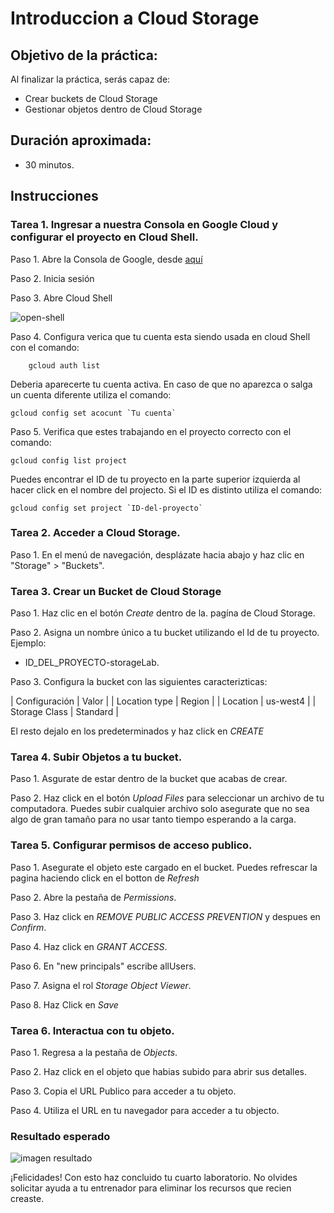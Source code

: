 # Introduccion a Cloud Storage

## Objetivo de la práctica:
Al finalizar la práctica, serás capaz de:
- Crear buckets de Cloud Storage
- Gestionar objetos dentro de Cloud Storage

## Duración aproximada:
- 30 minutos.

## Instrucciones 

### Tarea 1. Ingresar a nuestra Consola en Google Cloud y configurar el proyecto en Cloud Shell.
Paso 1. Abre la Consola de Google, desde <a href="https://console.cloud.google.com/">aquí</a>

Paso 2. Inicia sesión

Paso 3. Abre Cloud Shell

![open-shell](img/activate-shell.png)

Paso 4. Configura verica que tu cuenta esta siendo usada en cloud Shell con el comando:

```
    gcloud auth list
```

Deberia aparecerte tu cuenta activa. En caso de que no aparezca o salga un cuenta diferente utiliza el comando:

```
gcloud config set acocunt `Tu cuenta`
```
Paso 5. Verifica que estes trabajando en el proyecto correcto con el comando:

```
gcloud config list project
```

Puedes encontrar el ID de tu proyecto en la parte superior izquierda al hacer click en el nombre del projecto. Si el ID es distinto utiliza el comando:

```
gcloud config set project `ID-del-proyecto`
```
### Tarea 2. Acceder a Cloud Storage.
Paso 1.  En el menú de navegación, desplázate hacia abajo y haz clic en "Storage" > "Buckets".


### Tarea 3. Crear un Bucket de Cloud Storage
Paso 1. Haz clic en el botón *Create* dentro de la. pagína de Cloud Storage.

Paso 2. Asigna un nombre único a tu bucket utilizando el Id de tu proyecto. Ejemplo:

- ID_DEL_PROYECTO-storageLab.

Paso 3. Configura la bucket con las siguientes caracterizticas:

| Configuración | Valor | 
| Location type | Region | 
| Location | us-west4 |
| Storage Class | Standard |

El resto dejalo en los predeterminados y haz click en *CREATE*


### Tarea 4. Subir Objetos a tu bucket.
Paso 1. Asgurate de estar dentro de la bucket que acabas de crear.

Paso 2. Haz click en el botón *Upload Files* para seleccionar un archivo de tu computadora. Puedes subir cualquier archivo solo asegurate que no sea algo de gran tamaño para no usar tanto tiempo esperando a la carga.

### Tarea 5. Configurar permisos  de acceso publico.
Paso 1. Asegurate el objeto este cargado en el bucket. Puedes refrescar la pagina haciendo click en el botton de *Refresh*

Paso 2. Abre la pestaña de *Permissions*.

Paso 3. Haz click en *REMOVE PUBLIC ACCESS PREVENTION* y despues en *Confirm*.

Paso 4. Haz click en *GRANT ACCESS*.

Paso 6. En "new principals" escribe allUsers.

Paso 7. Asigna el rol *Storage Object Viewer*.

Paso 8. Haz Click en *Save*

### Tarea 6. Interactua con tu objeto.
Paso 1. Regresa a la pestaña de *Objects*.

Paso 2. Haz click en el objeto que habias subido para abrir sus detalles.

Paso 3. Copia el URL Publico para acceder a tu objeto.

Paso 4. Utiliza el URL en tu navegador para acceder a tu objecto.

### Resultado esperado
![imagen resultado](img/resultado.png)

¡Felicidades! Con esto haz concluido tu cuarto laboratorio. 
No olvides solicitar ayuda a tu entrenador para eliminar los recursos que recien creaste.
